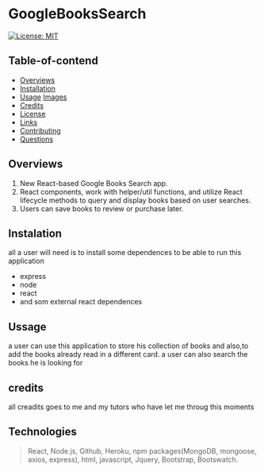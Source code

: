 # GoogleBooksSearch
[![License: MIT](https://img.shields.io/badge/License-MIT-yellow.svg)](https://opensource.org/licenses/MIT)

## Table-of-contend

-   [Overviews](#overviews)
-   [Installation](#installation)
-   [Usage](#usage)
    [Images](#images)
-   [Credits](#credits)
-   [License](#license)
-   [Links](#links)
-   [Contributing](#contributing)
-   [Questions](#questions)


## Overviews
1. New React-based Google Books Search app. 
2. React components, work with helper/util functions, and utilize React lifecycle methods to query and display books based on user searches. 
3. Users can save books to review or purchase later.

## Instalation

all a user will need is to install some dependences to be able to run this application
- express
- node
- react
- and som external react dependences

## Ussage

a user can use this application to store his collection of books 
and also,to add the books already read in a different card.
a user can also search the books he is looking for 

## credits

all creadits goes to me and my tutors who have let me throug
this moments


## Technologies
> React, Node.js, Github, Heroku, npm packages(MongoDB, mongoose, axios, express), html, javascript, Jquery, Bootstrap, Bootswatch.


